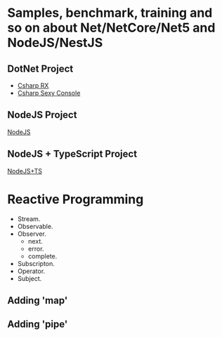 # Samples, benchmark, training and so on about Net/NetCore/Net5 and NodeJS/NestJS

## DotNet Project
- [Csharp RX](./CSharp/RxConsole/README.md)
- [Csharp Sexy Console](./CSharp/SexyConsole/README.md)

## NodeJS Project
[NodeJS](./NodeJS/RxConsole)

## NodeJS + TypeScript Project
[NodeJS+TS](./NodeJS/RXTSConsole)

# Reactive Programming
- Stream.
- Observable.
- Observer.
    - next.
    - error.
    - complete.
- Subscripton.
- Operator.
- Subject.

## Adding 'map' 


## Adding 'pipe'

